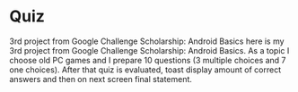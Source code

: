# Quiz
3rd project from Google Challenge Scholarship: Android Basics
here is my 3rd project from Google Challenge Scholarship: Android Basics. 
As a topic I choose old PC games and I prepare 10 questions (3 multiple choices and 7 one choices).
After that quiz is evaluated, toast display amount of correct answers and then on next screen final statement.
